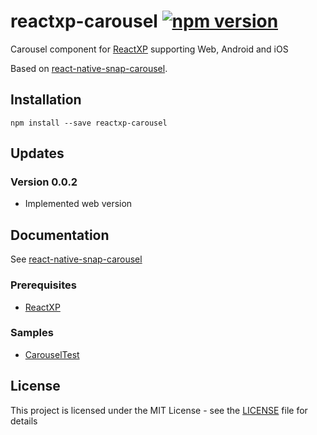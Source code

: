 # reactxp-carousel [![npm version](https://img.shields.io/npm/v/reactxp-markdown.svg?style=flat)](https://www.npmjs.com/package/reactxp-carousel)
Carousel component for [ReactXP](https://microsoft.github.io/reactxp/) supporting Web, Android and iOS

Based on [react-native-snap-carousel](https://github.com/archriss/react-native-snap-carousel).

## Installation
```
npm install --save reactxp-carousel
```

## Updates

### Version 0.0.2
* Implemented web version

## Documentation

See [react-native-snap-carousel](https://github.com/archriss/react-native-snap-carousel)

### Prerequisites
* [ReactXP](https://github.com/microsoft/reactxp/)

### Samples
* [CarouselTest](https://github.com/Luxbyte/reactxp-carousel/tree/master/samples/CarouselTest)

## License
This project is licensed under the MIT License - see the [LICENSE](LICENSE) file for details
